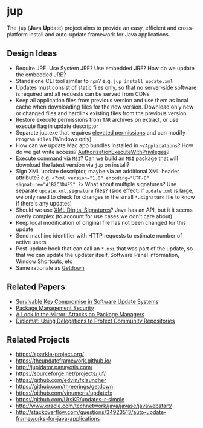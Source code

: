# jup
The `jup` (**J**ava **Up**date) project aims to provide an easy, efficient and cross-platform install and auto-update framework for Java applications.


## Design Ideas
* Require JRE. Use System JRE? Use embedded JRE? How do we update the embedded JRE?
* Standalone CLI tool similar to `npm`? e.g. `jup install update.xml`
* Updates must consist of static files only, so that no server-side software is required and all requests can be served from CDNs
* Keep all application files from previous version and use them as local cache when downloading files for the new version. Download only new or changed files and hardlink existing files from the previous version.
* Restore execute permissions from `TAR` archives on extract, or use execute flag in update descriptor
* Separate jup.exe that requires [elevated permissions](http://stackoverflow.com/questions/2818179/how-to-force-my-net-app-to-run-as-administrator-on-windows-7) and can modify `Program Files` (Windows only)
* How can we update Mac app bundles installed in `~/Applications`? How do we get write access? [AuthorizationExecuteWithPrivileges](http://stackoverflow.com/questions/32488665/replacement-for-authorizationexecutewithprivileges-temporary-root-permission-fo)?
* Execute command via `MSI`? Can we build an `MSI` package that will download the latest version via `jup` on install?
* Sign XML update descriptor, maybe via an additional XML header attribute? e.g. `<?xml version="1.0" encoding="UTF-8" signature="A1B2C3D4F5" ?>` What about multiple signatures? Use separate `update.xml.signature` files? (side effect: if `update.xml` is large, we only need to check for changes in the small `*.signature` file to know if there's any updates)
* Should we use [XML Digital Signatures](https://docs.oracle.com/javase/6/docs/technotes/guides/security/xmldsig/XMLDigitalSignature.html)? Java has an API, but it it seems overly complex (to account for use cases we don't care about).
* Keep local modification of original file has not been changed for this update
* Send machine identifier with HTTP requests to estimate number of active users
* Post-update hook that can call an `*.msi` that was part of the update, so that we can update the updater itself, Software Panel information, Window Shortcuts, etc
* Same rationale as [Getdown](https://github.com/threerings/getdown/wiki/Rationale)


## Related Papers
* [Survivable Key Compromise in Software Update Systems](https://isis.poly.edu/~jcappos/papers/samuel_tuf_ccs_2010.pdf)
* [Package Management Security](https://isis.poly.edu/~jcappos/papers/cappos_pmsec_tr08-02.pdf)
* [A Look In the Mirror: Attacks on Package Managers](https://isis.poly.edu/~jcappos/papers/cappos_mirror_ccs_08.pdf)
* [Diplomat: Using Delegations to Protect Community Repositories](https://isis.poly.edu/~jcappos/papers/kuppusamy_nsdi_16.pdf)


## Related Projects
* https://sparkle-project.org/
* https://theupdateframework.github.io/
* http://jupidator.panayotis.com/
* https://sourceforge.net/projects/juf/
* https://github.com/edvin/fxlauncher
* https://github.com/threerings/getdown
* https://github.com/vinumeris/updatefx
* https://github.com/UrsKR/updates-r-simple
* http://www.oracle.com/technetwork/java/javase/javawebstart/
* http://stackoverflow.com/questions/34923513/auto-update-frameworks-for-java-applications
